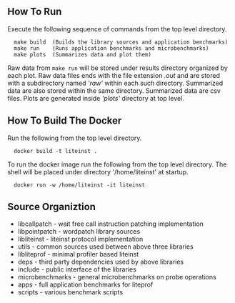 
How To Run
----------

Execute the following sequence of commands from the top level directory.

```
  make build  (Builds the library sources and application benchmarks)
  make run    (Runs application benchmarks and microbenchmarks)
  make plots  (Summarizes data and plot them)
```

Raw data from `make run` will be stored under results directory organized by
each plot. Raw data files ends with the file extension *.out* and are stored
with a subdirectory named *'raw'* within each such directory. Summarized data 
are also stored within the same directory. Summarized data are csv files.
Plots are generated inside *'plots'* directory at top level.

How To Build The Docker 
-----------------------

Run the following from the top level directory.

```
  docker build -t liteinst .
```

To run the docker image run the following from the top level directory. The 
shell will be placed under directory '/home/liteinst' at startup.

```
  docker run -w /home/liteinst -it liteinst
```

Source Organiztion
------------------

 * libcallpatch  - wait free call instruction patching implementation
 * libpointpatch - wordpatch library sources
 * libliteinst   - liteinst protocol implementation
 * utils         - common sources used between above three libraries
 * libliteprof   - minimal profiler based liteinst
 * deps          - third party dependencies used by above libraries
 * include       - public interface of the libraries
 * microbenchmarks - general microbenchmarks on probe operations
 * apps          - full application benchmarks for liteprof
 * scripts       - various benchmark scripts
